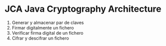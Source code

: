 # JCA Java Cryptography Architecture
1. Generar y almacenar par de claves
2. Firmar digitalmente un fichero
3. Verificar firma digital de un fichero
4. Cifrar y descifrar un fichero
